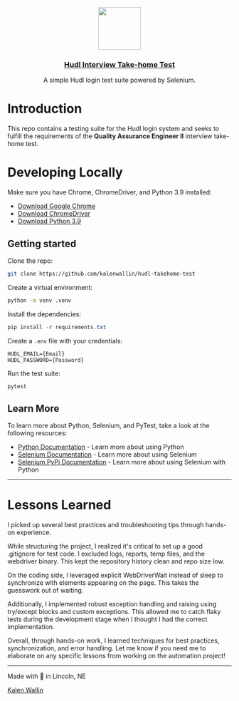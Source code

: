 <p align="center">
  <a href="https://github.com/kalenwallin/hudltakehome">
    <img src="https://sc.hudl.com/favicon.svg" height="96">
    <h3 align="center">Hudl Interview Take-home Test</h3>
  </a>
</p>

<p align="center">A simple Hudl login test suite powered by Selenium.</p>

# Introduction

This repo contains a testing suite for the Hudl login system and seeks to fulfill the requirements of the **Quality Assurance Engineer II** interview take-home test.

# Developing Locally

Make sure you have Chrome, ChromeDriver, and Python 3.9 installed:

- [Download Google Chrome](https://www.google.com/chrome/ "Download Google Chrome")
- [Download ChromeDriver](https://chromedriver.chromium.org/home "Download ChromeDriver")
- [Download Python 3.9](https://www.python.org/downloads/ "Download Python 3.9")

## Getting started

Clone the repo:

```bash
git clone https://github.com/kalenwallin/hudl-takehome-test
```

Create a virtual environment:

```bash
python -m venv .venv
```

Install the dependencies:

```powershell
pip install -r requirements.txt
```

Create a `.env` file with your credentials:

```plaintext
HUDL_EMAIL={Email}
HUDL_PASSWORD={Password}
```

Run the test suite:

```bash
pytest
```

## Learn More

To learn more about Python, Selenium, and PyTest, take a look at the following resources:

- [Python Documentation](https://docs.python.org/ "Learn more about using Python") - Learn more about using Python
- [Selenium Documentation](https://www.selenium.dev/ "Learn more about using Selenium") - Learn more about using Selenium
- [Selenium PyPi Documentation](https://pypi.org/project/selenium/ "Learn more about using Selenium with Python") - Learn more about using Selenium with Python

---

# Lessons Learned

I picked up several best practices and troubleshooting tips through hands-on experience.

While structuring the project, I realized it's critical to set up a good .gitignore for test code. I excluded logs, reports, temp files, and the webdriver binary. This kept the repository history clean and repo size low.

On the coding side, I leveraged explicit WebDriverWait instead of sleep to synchronize with elements appearing on the page. This takes the guesswork out of waiting.

Additionally, I implemented robust exception handling and raising using try/except blocks and custom exceptions. This allowed me to catch flaky tests during the development stage when I thought I had the correct implementation.

Overall, through hands-on work, I learned techniques for best practices, synchronization, and error handling. Let me know if you need me to elaborate on any specific lessons from working on the automation project!

---

Made with 💖 in Lincoln, NE

[Kalen Wallin](https://github.com/kalenwallin/ "Kalen's GitHub Profile")
